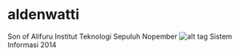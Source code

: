 # aldenwatti
Son of Alifuru
Institut Teknologi Sepuluh Nopember
![alt tag](https://scontent-hkg3-1.xx.fbcdn.net/hphotos-xap1/v/t1.0-9/p206x206/224427_937312449627357_6366399784023997083_n.jpg?oh=3d28348a98d8baf9087130c1742fc4e9&oe=56088F44)
Sistem Informasi 
2014
